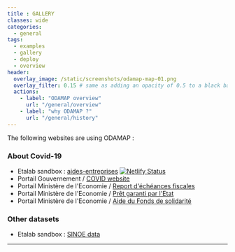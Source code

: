```yaml
---
title : GALLERY
classes: wide
categories:
  - general
tags:
  - examples
  - gallery
  - deploy
  - overview
header:
  overlay_image: /static/screenshots/odamap-map-01.png
  overlay_filter: 0.15 # same as adding an opacity of 0.5 to a black background
  actions:
    - label: "ODAMAP overview"
      url: "/general/overview"
    - label: "why ODAMAP ?"
      url: "/general/history"
---
```


The following websites are using ODAMAP :

### About Covid-19 

- Etalab sandbox : [aides-entreprises][etalab_aides] [![Netlify Status](https://api.netlify.com/api/v1/badges/f09c4d46-99a4-4fdf-8c4a-34b38f4d6a26/deploy-status)](https://app.netlify.com/sites/aides-entreprises-covid19/deploys)
- Portail Gouvernement / [COVID website][gouv]
- Portail Ministère de l'Economie / [Report d'échéances fiscales][eco_fds]
- Portail Ministère de l'Economie / [Prêt garanti par l'Etat][eco_pge]
- Portail Ministère de l'Economie / [Aide du Fonds de solidarité][eco_rep]


[etalab_aides]: https://aides-entreprises.data.gouv.fr/
[gouv]: https://www.gouvernement.fr/info-coronavirus/carte-et-donnees
[eco_fds]: https://www.economie.gouv.fr/covid19-soutien-entreprises/aides-versees-fonds-solidarite
[eco_pge]: https://www.economie.gouv.fr/covid19-soutien-entreprises/aides-versees-pge#
[eco_rep]: https://www.economie.gouv.fr/covid19-soutien-entreprises/aides-report-echeances#


### Other datasets

- Etalab sandbox : [SINOE data][sinoe]

[sinoe]: https://dashboard-dechets.netlify.app/


---------

<br>
<br>
